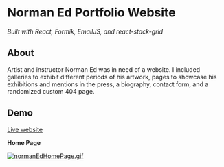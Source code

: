 # Norman Ed Portfolio Website
_Built with React, Formik, EmailJS, and react-stack-grid_


## About
Artist and instructor Norman Ed was in need of a website. I included galleries to exhibit different periods of his artwork, pages to showcase his exhibitions and mentions in the press, a biography, contact form, and a randomized custom 404 page.


## Demo
<a href="https://normaned.com" target="new">Live website</a>


**Home Page**

[![normanEdHomePage.gif](https://s5.gifyu.com/images/normanEdHomePage.gif)](https://gifyu.com/image/vWCr)
